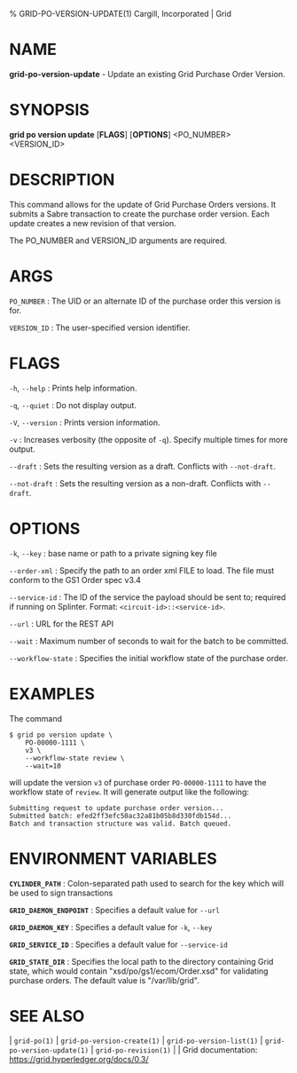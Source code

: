 % GRID-PO-VERSION-UPDATE(1) Cargill, Incorporated | Grid
<!--
  Copyright 2022 Cargill Incorporated
  Licensed under Creative Commons Attribution 4.0 International License
  https://creativecommons.org/licenses/by/4.0/
-->

NAME
====

**grid-po-version-update** - Update an existing Grid Purchase Order Version.

SYNOPSIS
========

**grid po version update** \[**FLAGS**\] \[**OPTIONS**\] <PO_NUMBER> <VERSION_ID>

DESCRIPTION
===========

This command allows for the update of Grid Purchase Orders versions. It
submits a Sabre transaction to create the purchase order version. Each update
creates a new revision of that version.

The PO_NUMBER and VERSION_ID arguments are required.


ARGS
====

`PO_NUMBER`
: The UID or an alternate ID of the purchase order this version is for.

`VERSION_ID`
: The user-specified version identifier.

FLAGS
=====

`-h`, `--help`
: Prints help information.

`-q`, `--quiet`
: Do not display output.

`-V`, `--version`
: Prints version information.

`-v`
: Increases verbosity (the opposite of `-q`). Specify multiple times for more
  output.

`--draft`
: Sets the resulting version as a draft. Conflicts with `--not-draft`.

`--not-draft`
: Sets the resulting version as a non-draft. Conflicts with `--draft`.

OPTIONS
=======

`-k`, `--key`
: base name or path to a private signing key file

`--order-xml`
: Specify the path to an order xml FILE to load.  The file must conform to the
  GS1 Order spec v3.4

`--service-id`
: The ID of the service the payload should be sent to; required if running on
  Splinter. Format: `<circuit-id>::<service-id>`.

`--url`
: URL for the REST API

`--wait`
: Maximum number of seconds to wait for the batch to be committed.

`--workflow-state`
: Specifies the initial workflow state of the purchase order.

EXAMPLES
========

The command

```
$ grid po version update \
    PO-00000-1111 \
    v3 \
    --workflow-state review \
    --wait=10
```

will update the version `v3` of purchase order `PO-00000-1111` to have the
workflow state of `review`. It will generate output like the following:

```
Submitting request to update purchase order version...
Submitted batch: efed2ff3efc50ac32a81b05b8d330fdb154d...
Batch and transaction structure was valid. Batch queued.
```

ENVIRONMENT VARIABLES
=====================

**`CYLINDER_PATH`**
: Colon-separated path used to search for the key which will be used
  to sign transactions

**`GRID_DAEMON_ENDPOINT`**
: Specifies a default value for `--url`

**`GRID_DAEMON_KEY`**
: Specifies a default value for  `-k`, `--key`

**`GRID_SERVICE_ID`**
: Specifies a default value for `--service-id`

**`GRID_STATE_DIR`**
: Specifies the local path to the directory containing Grid state, which would
  contain "xsd/po/gs1/ecom/Order.xsd" for validating purchase orders. The
  default value is "/var/lib/grid".

SEE ALSO
========
| `grid-po(1)`
| `grid-po-version-create(1)`
| `grid-po-version-list(1)`
| `grid-po-version-update(1)`
| `grid-po-revision(1)`
|
| Grid documentation: https://grid.hyperledger.org/docs/0.3/
